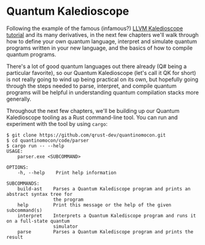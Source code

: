 # Quantum Kaledioscope

Following the example of the famous (infamous?) [LLVM Kaledioscope tutorial](https://llvm.org/docs/tutorial/) and its many derivatives, in the next few chapters we'll walk through how to define your own quantum language, interpret and simulate quantum programs written in your new language, and the basics of how to compile quantum programs.

There's a lot of good quantum languages out there already (Q# being a particular favorite), so our Quantum Kaledioscope (let's call it QK for short) is not really going to wind up being practical on its own, but hopefully going through the steps needed to parse, interpret, and compile quantum programs will be helpful in understanding quantum compilation stacks more generally.

Throughout the next few chapters, we'll be building up our Quantum Kaledioscope tooling as a Rust command-line tool. You can run and experiment with the tool by using `cargo`:

<!-- TODO: It's more than a parser now, may want to move this folder. -->
<!-- TODO: Update as more subcommands are added. -->
```text
$ git clone https://github.com/qrust-dev/quantinomocon.git
$ cd quantinomocon/code/parser
$ cargo run -- --help
USAGE:
    parser.exe <SUBCOMMAND>

OPTIONS:
    -h, --help    Print help information

SUBCOMMANDS:
    build-ast    Parses a Quantum Kalediscope program and prints an abstract syntax tree for
                 the program
    help         Print this message or the help of the given subcommand(s)
    interpret    Interprets a Quantum Kalediscope program and runs it on a full-state quantum
                 simulator
    parse        Parses a Quantum Kalediscope program and prints the result
```
